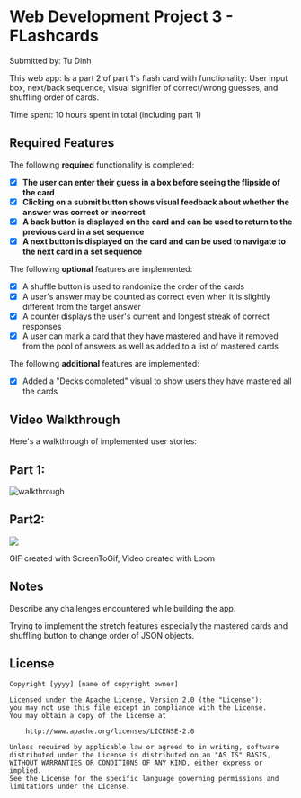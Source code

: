 # Web Development Project 3 - FLashcards

Submitted by: Tu Dinh

This web app: Is a part 2 of part 1's flash card with functionality: User input box, next/back sequence, visual signifier of correct/wrong guesses, and shuffling order of cards.

Time spent: 10 hours spent in total (including part 1)

## Required Features

The following **required** functionality is completed:

- [x] **The user can enter their guess in a box before seeing the flipside of the card**
- [x] **Clicking on a submit button shows visual feedback about whether the answer was correct or incorrect**
- [x] **A back button is displayed on the card and can be used to return to the previous card in a set sequence**
- [x] **A next button is displayed on the card and can be used to navigate to the next card in a set sequence**

The following **optional** features are implemented:

- [x] A shuffle button is used to randomize the order of the cards
- [x] A user's answer may be counted as correct even when it is slightly different from the target answer
- [x] A counter displays the user's current and longest streak of correct responses
- [x] A user can mark a card that they have mastered and have it removed from the pool of answers as well as added to a list of mastered cards

The following **additional** features are implemented:

* [x] Added a "Decks completed" visual to show users they have mastered all the cards

## Video Walkthrough

Here's a walkthrough of implemented user stories:

## Part 1:
![walkthrough](https://github.com/dinh2644/web102-flashcards/assets/82007933/fc3545c5-533f-486e-bf0a-aa363ddafcc2)

## Part2:
<a href="https://www.loom.com/share/740b33ec9b154b2f84839fc709def2dd">
</a>
<a href="https://www.loom.com/share/740b33ec9b154b2f84839fc709def2dd">
  <img style="max-width:300px;" src="https://cdn.loom.com/sessions/thumbnails/740b33ec9b154b2f84839fc709def2dd-with-play.gif">
</a>

GIF created with ScreenToGif, Video created with Loom 
<!-- Recommended tools:
[Kap](https://getkap.co/) for macOS
[ScreenToGif](https://www.screentogif.com/) for Windows
[peek](https://github.com/phw/peek) for Linux. -->

## Notes

Describe any challenges encountered while building the app.

Trying to implement the stretch features especially the mastered cards and shuffling button to change order of JSON objects.

## License

    Copyright [yyyy] [name of copyright owner]

    Licensed under the Apache License, Version 2.0 (the "License");
    you may not use this file except in compliance with the License.
    You may obtain a copy of the License at

        http://www.apache.org/licenses/LICENSE-2.0

    Unless required by applicable law or agreed to in writing, software
    distributed under the License is distributed on an "AS IS" BASIS,
    WITHOUT WARRANTIES OR CONDITIONS OF ANY KIND, either express or implied.
    See the License for the specific language governing permissions and
    limitations under the License.
